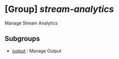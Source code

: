 # [Group] _stream-analytics_

Manage Stream Analytics

## Subgroups

- [output](/Commands/stream-analytics/output/readme.md)
: Manage Output
